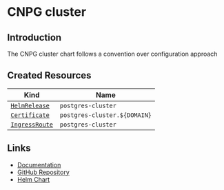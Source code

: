 # CNPG cluster

## Introduction

The CNPG cluster chart follows a convention over configuration approach

## Created Resources

| Kind                                | Name             |
| ----------------------------------- | ---------------- |
| [`HelmRelease`][ref-helm-release]   | `postgres-cluster` |
| [`Certificate`][ref-certificate]    | `postgres-cluster.${DOMAIN}` |
| [`IngressRoute`][ref-ingress-route] | `postgres-cluster`           |

[ref-helm-release]: https://fluxcd.io/docs/components/helm/helmreleases/
[ref-certificate]: https://cert-manager.io/docs/reference/api-docs/#cert-manager.io/v1.Certificate
[ref-ingress-route]: https://doc.traefik.io/traefik/routing/providers/kubernetes-crd/#kind-ingressroute

## Links

- [Documentation](https://github.com/cloudnative-pg/charts/blob/main/charts/cluster/docs/Getting%20Started.md)
- [GitHub Repository](https://github.com/cloudnative-pg/cloudnative-pg/)
- [Helm Chart](https://github.com/cloudnative-pg/charts)
